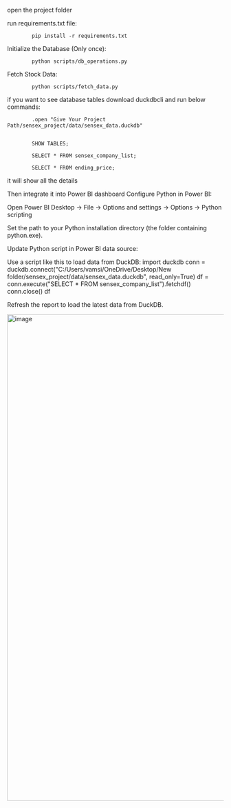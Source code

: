 open the project folder

run requirements.txt file:

            pip install -r requirements.txt


Initialize the Database (Only once):

            python scripts/db_operations.py


Fetch Stock Data:

            python scripts/fetch_data.py


if you want to see database tables download duckdbcli and run below commands:

            .open "Give Your Project Path/sensex_project/data/sensex_data.duckdb" 


            SHOW TABLES;

            SELECT * FROM sensex_company_list;

            SELECT * FROM ending_price;

it will show all the details


Then integrate it into Power BI dashboard
Configure Python in Power BI:

Open Power BI Desktop → File → Options and settings → Options → Python scripting

Set the path to your Python installation directory (the folder containing python.exe).

Update Python script in Power BI data source:

Use a script like this to load data from DuckDB:
import duckdb
conn = duckdb.connect("C:/Users/vamsi/OneDrive/Desktop/New folder/sensex_project/data/sensex_data.duckdb", read_only=True)
df = conn.execute("SELECT * FROM sensex_company_list").fetchdf()
conn.close()
df

Refresh the report to load the latest data from DuckDB.



<img width="2194" height="1129" alt="image" src="https://github.com/user-attachments/assets/bab4eb03-79f2-4b09-a104-2c8ca13e820d" />

